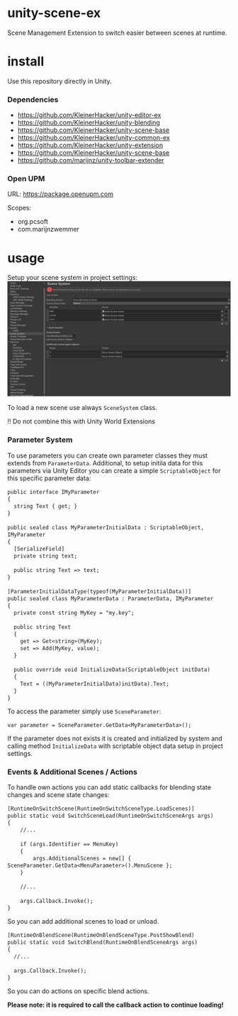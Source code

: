 # unity-scene-ex
Scene Management Extension to switch easier between scenes at runtime.

# install
Use this repository directly in Unity.

### Dependencies
* https://github.com/KleinerHacker/unity-editor-ex
* https://github.com/KleinerHacker/unity-blending
* https://github.com/KleinerHacker/unity-scene-base
* https://github.com/KleinerHacker/unity-common-ex
* https://github.com/KleinerHacker/unity-extension
* https://github.com/KleinerHacker/unity-scene-base
* https://github.com/marijnz/unity-toolbar-extender

### Open UPM
URL: https://package.openupm.com

Scopes:
* org.pcsoft
* com.marijnzwemmer

# usage
Setup your scene system in project settings:
![editor](https://github.com/KleinerHacker/unity-scene-ex/blob/7001dce3aa6fc384583b48094feb0683ebbc89ba/Docs/editor.png)

To load a new scene use always `SceneSystem` class.

:bangbang: Do not combine this with Unity World Extensions

### Parameter System
To use parameters you can create own parameter classes they must extends from `ParameterData`. Additional, to setup initila data for this parameters via Unity Editor you can create a simple `ScriptableObject` for this specific parameter data:

```CSharp
public interface IMyParameter 
{
  string Text { get; }
}

public sealed class MyParameterInitialData : ScriptableObject, IMyParameter
{
  [SerializeField]
  private string text;
  
  public string Text => text;
}

[ParameterInitialDataType(typeof(MyParameterInitialData))]
public sealed class MyParameterData : ParameterData, IMyParameter 
{
  private const string MyKey = "my.key";

  public string Text
  {
    get => Get<string>(MyKey);
    set => Add(MyKey, value);
  }
  
  public override void InitializeData(ScriptableObject initData) 
  {
    Text = ((MyParameterInitialData)initData).Text;
  }
}
```

To access the parameter simply use `SceneParameter`:
```CSharp
var parameter = SceneParameter.GetData<MyParameterData>();
```

If the parameter does not exists it is created and initialized by system and calling method `InitializeData` with scriptable object data setup in project settings.

### Events & Additional Scenes / Actions
To handle own actions you can add static callbacks for blending state changes and scene state changes:
```CSharp
[RuntimeOnSwitchScene(RuntimeOnSwitchSceneType.LoadScenes)]
public static void SwitchSceneLoad(RuntimeOnSwitchSceneArgs args)
{
    //...

    if (args.Identifier == MenuKey)
    {
        args.AdditionalScenes = new[] { SceneParameter.GetData<MenuParameter>().MenuScene };
    }
    
    //...
    
    args.Callback.Invoke();
}
```
So you can add additional scenes to load or unload.
```CSharp
[RuntimeOnBlendScene(RuntimeOnBlendSceneType.PostShowBlend)
public static void SwitchBlend(RuntimeOnBlendSceneArgs args)
{
  //...
  
  args.Callback.Invoke();
}
```
So you can do actions on specific blend actions.

__Please note: it is required to call the callback action to continue loading!__
